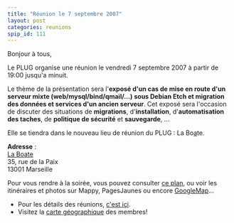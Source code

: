 ```yaml
---
title: "Réunion le 7 septembre 2007"
layout: post
categories: reunions
spip_id: 111
---
```

Bonjour à tous,

Le PLUG organise une réunion le vendredi 7 septembre 2007 à partir de 19:00 jusqu'a minuit.

Le thème de la présentation sera l'**exposé d'un cas de mise en route d'un serveur mixte (web/mysql/bind/qmail/...) sous Debian Etch et migration des données et services d'un ancien serveur**.
Cet exposé sera l'occasion de discuter des situations de **migrations**, d'**installation**, d'**automatisation des taches**, de **politique de sécurité** et **sauvegarde**, ...

Elle se tiendra dans le nouveau lieu de réunion du PLUG : La Bo[a]()te.

<quote>**Adresse** :  
[La Boate](http://laboate.com/)  
35, rue de la Paix  
13001 Marseille</quote>

Pour vous rendre à la soirée, vous pouvez consulter [ce plan](http://laboate.com/images/plan-laboate.jpg), ou voir les itinéraires et photos sur Mappy, PagesJaunes ou encore [GoogleMap](http://maps.google.com/maps?q=35,%20rue%20de%20la%20Paix,%20Marseille,%2013001,%20France)...
- Pour les détails des réunions, [c'est ici](art2).
- Visitez la [carte géographique](http://plugfr.org/map/) des membres!
